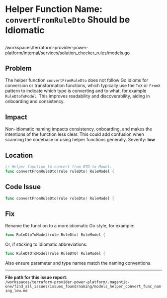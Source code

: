# Helper Function Name: `convertFromRuleDto` Should be Idiomatic

##

/workspaces/terraform-provider-power-platform/internal/services/solution_checker_rules/models.go

## Problem

The helper function `convertFromRuleDto` does not follow Go idioms for conversion or transformation functions, which typically use the `ToX` or `FromX` pattern to indicate which type is converting and to what, for example `RuleDtoToModel`. This improves readability and discoverability, aiding in onboarding and consistency.

## Impact

Non-idiomatic naming impacts consistency, onboarding, and makes the intentions of the function less clear. This could add confusion when scanning the codebase or using helper functions generally. Severity: **low**

## Location

```go
// Helper function to convert from DTO to Model.
func convertFromRuleDto(rule ruleDto) RuleModel {
```

## Code Issue

```go
func convertFromRuleDto(rule ruleDto) RuleModel {
```

## Fix

Rename the function to a more idiomatic Go style, for example:

```go
func RuleDtoToModel(rule RuleDto) RuleModel {
```
Or, if sticking to idiomatic abbreviations:
```go
func RuleDTOToModel(rule RuleDTO) RuleModel {
```
Also ensure parameter and type names match the naming conventions.

---

**File path for this issue report**:  
`/workspaces/terraform-provider-power-platform/.magentic-one/find_all_issues/issues_found/naming/models_helper_convert_func_naming_low.md`
